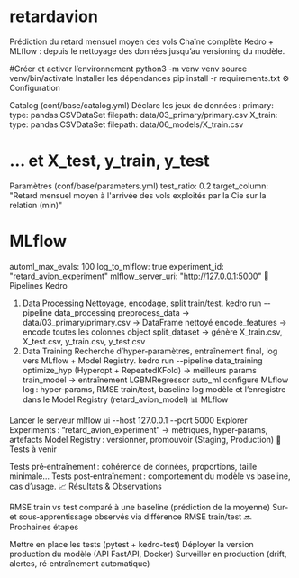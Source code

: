 # retardavion
Prédiction du retard mensuel moyen des vols
Chaîne complète Kedro + MLflow : depuis le nettoyage des données jusqu’au versioning du modèle.


#Créer et activer l’environnement
python3 -m venv venv
source venv/bin/activate
Installer les dépendances
pip install -r requirements.txt
⚙️ Configuration

Catalog (conf/base/catalog.yml)
Déclare les jeux de données :
primary:
  type: pandas.CSVDataSet
  filepath: data/03_primary/primary.csv
X_train:
  type: pandas.CSVDataSet
  filepath: data/06_models/X_train.csv
# … et X_test, y_train, y_test
Paramètres (conf/base/parameters.yml)
test_ratio: 0.2
target_column: "Retard mensuel moyen à l'arrivée des vols exploités par la Cie sur la relation (min)"

# MLflow
automl_max_evals: 100
log_to_mlflow: true
experiment_id: "retard_avion_experiment"
mlflow_server_uri: "http://127.0.0.1:5000"
🔄 Pipelines Kedro

1. Data Processing
Nettoyage, encodage, split train/test.
kedro run --pipeline data_processing
preprocess_data → data/03_primary/primary.csv → DataFrame nettoyé
encode_features → encode toutes les colonnes object
split_dataset → génère X_train.csv, X_test.csv, y_train.csv, y_test.csv
2. Data Training
Recherche d’hyper‑paramètres, entraînement final, log vers MLflow + Model Registry.
kedro run --pipeline data_training
optimize_hyp (Hyperopt + RepeatedKFold) → meilleurs params
train_model → entraînement LGBMRegressor
auto_ml
configure MLflow
log : hyper‑params, RMSE train/test, baseline
log modèle et l’enregistre dans le Model Registry (retard_avion_model)
📊 MLflow

Lancer le serveur
mlflow ui --host 127.0.0.1 --port 5000
Explorer
Experiments : “retard_avion_experiment” → métriques, hyper‑params, artefacts
Model Registry : versionner, promouvoir (Staging, Production)
🧪 Tests à venir

Tests pré‑entraînement : cohérence de données, proportions, taille minimale…
Tests post‑entraînement : comportement du modèle vs baseline, cas d’usage.
📈 Résultats & Observations

RMSE train vs test comparé à une baseline (prédiction de la moyenne)
Sur- et sous‑apprentissage observés via différence RMSE train/test
🔜 Prochaines étapes

Mettre en place les tests (pytest + kedro-test)
Déployer la version production du modèle (API FastAPI, Docker)
Surveiller en production (drift, alertes, ré‑entraînement automatique)

